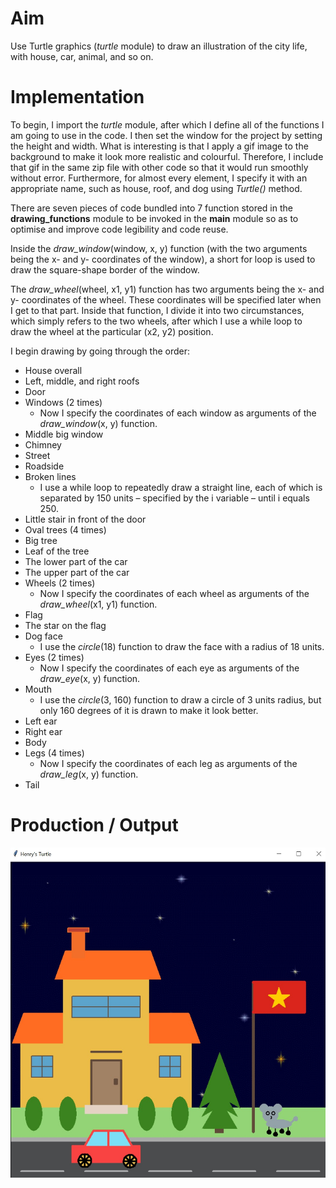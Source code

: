 # Aim

Use Turtle graphics (*turtle* module) to draw an illustration of the city life,
with house, car, animal, and so on.

# Implementation

To begin, I import the *turtle* module, after which I define all of the
functions I am going to use in the code. I then set the window for the project
by setting the height and width. What is interesting is that I apply a gif image
to the background to make it look more realistic and colourful. Therefore, I
include that gif in the same zip file with other code so that it would run
smoothly without error. Furthermore, for almost every element, I specify it with
an appropriate name, such as house, roof, and dog using *Turtle()* method.

There are seven pieces of code bundled into 7 function stored in the
**drawing_functions** module to be invoked in the **main** module so as to
optimise and improve code legibility and code reuse.

Inside the *draw_window*(window, x, y) function (with the two arguments being the
x- and y- coordinates of the window), a short for loop is used to draw the
square-shape border of the window.

The *draw_wheel*(wheel, x1, y1) function has two arguments being the x- and y-
coordinates of the wheel. These coordinates will be specified later when I get
to that part. Inside that function, I divide it into two circumstances, which
simply refers to the two wheels, after which I use a while loop to draw the
wheel at the particular (x2, y2) position.

I begin drawing by going through the order:
- House overall
- Left, middle, and right roofs
- Door
- Windows (2 times)
  -  Now I specify the coordinates of each window as arguments of the
     *draw_window*(x, y) function.
- Middle big window
- Chimney
- Street
- Roadside
- Broken lines
  -  I use a while loop to repeatedly draw a straight line, each of which is
     separated by 150 units – specified by the i variable – until i equals 250.
- Little stair in front of the door
- Oval trees (4 times)
- Big tree
- Leaf of the tree
- The lower part of the car
- The upper part of the car
- Wheels (2 times)
  -  Now I specify the coordinates of each wheel as arguments of the
     *draw_wheel*(x1, y1) function.
- Flag
- The star on the flag
- Dog face
  -  I use the *circle*(18) function to draw the face with a radius of 18 units.
- Eyes (2 times)
  -  Now I specify the coordinates of each eye as arguments of the *draw_eye*(x,
     y) function.
- Mouth
  -  I use the *circle*(3, 160) function to draw a circle of 3 units radius, but
     only 160 degrees of it is drawn to make it look better.
- Left ear
- Right ear
- Body
- Legs (4 times)
  -  Now I specify the coordinates of each leg as arguments of the *draw_leg*(x,
     y) function.
-  Tail

# Production / Output

![The output after executing the main module](assets/output.jpg)
